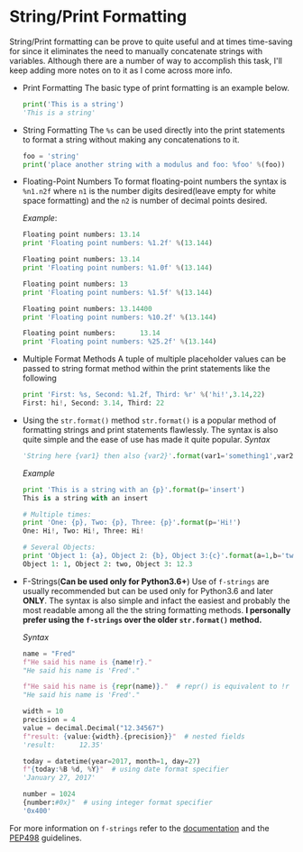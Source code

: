 # String/Print Formatting

String/Print formatting can be prove to quite useful and at times time-saving for since it eliminates the need to manually concatenate strings with variables.
Although there are a number of way to accomplish this task, I'll keep adding more notes on to it as I come across more info.

- Print Formatting
    The basic type of print formatting is an example below.
    ```Python
    print('This is a string')
    'This is a string'
    ```
    
- String Formatting
	The `%s` can be used directly into the print statements to format a string without making any concatenations to it.
    ```Python
    foo = 'string'
    print('place another string with a modulus and foo: %foo' %(foo))
    ```
    
- Floating-Point Numbers
	To format floating-point numbers the syntax is `%n1.n2f` where `n1` is the number digits desired(leave empty for white space formatting) and the `n2` is number of decimal points desired.
    
    _Example_:
    
    ```Python
    Floating point numbers: 13.14
    print 'Floating point numbers: %1.2f' %(13.144)
	
    Floating point numbers: 13.14
	print 'Floating point numbers: %1.0f' %(13.144)
	
    Floating point numbers: 13
	print 'Floating point numbers: %1.5f' %(13.144)
	
    Floating point numbers: 13.14400
	print 'Floating point numbers: %10.2f' %(13.144)
	
    Floating point numbers:      13.14
	print 'Floating point numbers: %25.2f' %(13.144)
    ```
    
- Multiple Format Methods
	A tuple of multiple placeholder values can be passed to string format method within the print statements like the following
    
    ```Python
    print 'First: %s, Second: %1.2f, Third: %r' %('hi!',3.14,22)
	First: hi!, Second: 3.14, Third: 22
    ```
	
- Using the `str.format()` method
	`str.format()` is a popular method of formatting strings and print statements flawlessly. The syntax is also quite simple and the ease of use has made it quite popular.
    _Syntax_
    
    ```Python
    'String here {var1} then also {var2}'.format(var1='something1',var2='something2')
    ```
    _Example_
    
    ```Python
    print 'This is a string with an {p}'.format(p='insert')
	This is a string with an insert

	# Multiple times:
	print 'One: {p}, Two: {p}, Three: {p}'.format(p='Hi!')
	One: Hi!, Two: Hi!, Three: Hi!

	# Several Objects:
	print 'Object 1: {a}, Object 2: {b}, Object 3:{c}'.format(a=1,b='two',c=12.3)
	Object 1: 1, Object 2: two, Object 3: 12.3
    ```
    
- F-Strings(**Can be used only for Python3.6+**)
	Use of `f-strings` are usually recommended but can be used only for Python3.6 and later **ONLY**. The syntax is also simple and infact the easiest and probably the most readable among all the the string formatting methods.
**I personally prefer using the `f-strings` over the older `str.format()` method.**

    _Syntax_
    
    ```Python
  name = "Fred"
  f"He said his name is {name!r}."
  "He said his name is 'Fred'."

  f"He said his name is {repr(name)}."  # repr() is equivalent to !r
  "He said his name is 'Fred'."
  
  width = 10
  precision = 4
  value = decimal.Decimal("12.34567")
  f"result: {value:{width}.{precision}}"  # nested fields
  'result:      12.35'
  
  today = datetime(year=2017, month=1, day=27)
  f"{today:%B %d, %Y}"  # using date format specifier
  'January 27, 2017'
  
  number = 1024
  {number:#0x}"  # using integer format specifier
  '0x400'
    ```
For more information on `f-strings` refer to the [documentation](https://docs.python.org/3/reference/lexical_analysis.html#formatted-string-literals) and the [PEP498](https://www.python.org/dev/peps/pep-0498/?#id23) guidelines.
